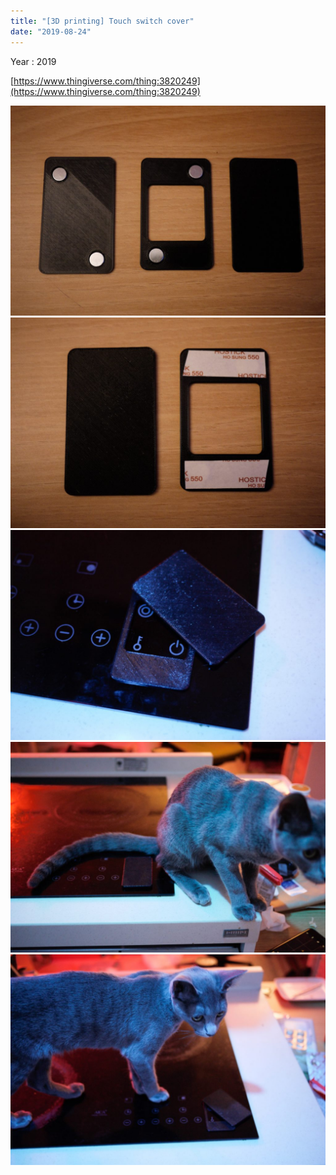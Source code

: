 ```yaml
---
title: "[3D printing] Touch switch cover"
date: "2019-08-24"
---
```


Year : 2019

[https://www.thingiverse.com/thing:3820249](https://www.thingiverse.com/thing:3820249)

![](/photo/make/Touch_switch_cover-1.jpg)
![](/photo/make/Touch_switch_cover-2.jpg)
![](/photo/make/Touch_switch_cover-3.jpg)
![](/photo/make/Touch_switch_cover-4.jpg)
![](/photo/make/Touch_switch_cover-5.jpg)